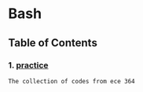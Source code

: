 # Bash

## Table of Contents
### 1. [practice](https://github.com/WAnother/Notes/tree/master/Bash/practice)
    The collection of codes from ece 364
